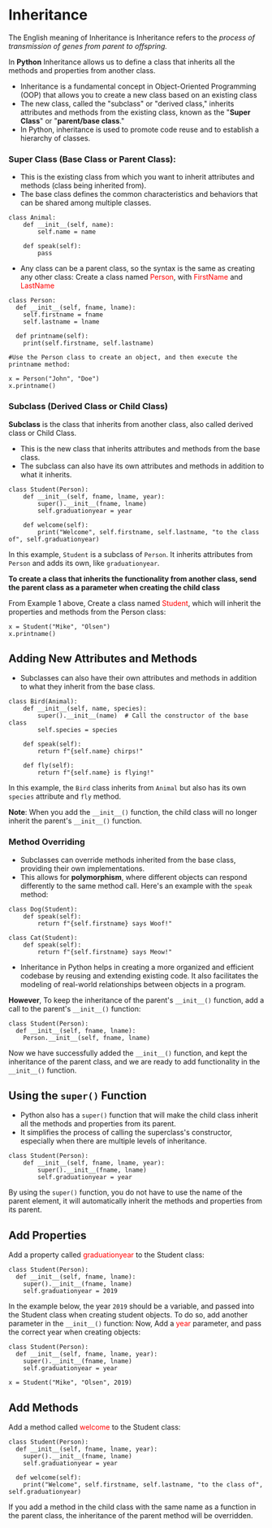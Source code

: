 # Inheritance 
The English meaning of Inheritance is Inheritance refers to the *process of transmission of genes from parent to 
offspring.*

In **Python** Inheritance allows us to define a class that inherits all the methods and properties from another class.
* Inheritance is a fundamental concept in Object-Oriented Programming (OOP) that allows you to create a new class based on an existing class
* The new class, called the "subclass" or "derived class," inherits attributes and methods from the existing class, known as the "**Super Class**" or "**parent/base class**."
* In Python, inheritance is used to promote code reuse and to establish a hierarchy of classes.

### Super Class (Base Class or Parent Class):
* This is the existing class from which you want to inherit attributes and methods (class being inherited from).
* The base class defines the common characteristics and behaviors that can be shared among multiple classes.
```commandline
class Animal:
    def __init__(self, name):
        self.name = name

    def speak(self):
        pass
```
* Any class can be a parent class, so the syntax is the same as creating any other class:
Create a class named <span style="color:red;">Person</span>, with <span style="color:red;">FirstName</span> and 
  <span style="color:red;">LastName</span>
```commandline
class Person:
  def __init__(self, fname, lname):
    self.firstname = fname
    self.lastname = lname

  def printname(self):
    print(self.firstname, self.lastname)

#Use the Person class to create an object, and then execute the printname method:

x = Person("John", "Doe")
x.printname()
```
### Subclass (Derived Class or Child Class)

**Subclass** is the class that inherits from another class, also called derived class or Child Class.
* This is the new class that inherits attributes and methods from the base class.
* The subclass can also have its own attributes and methods in addition to what it inherits.
```commandline
class Student(Person):
    def __init__(self, fname, lname, year):
        super().__init__(fname, lname)
        self.graduationyear = year

    def welcome(self):
        print("Welcome", self.firstname, self.lastname, "to the class of", self.graduationyear)
```
In this example, `Student` is a subclass of `Person`. It inherits attributes from `Person` and adds its own, like `graduationyear`.

**To create a class that inherits the functionality from another class, send the parent class as a parameter when 
creating the child class**

From Example 1 above, Create a class named <span style="color:red;">Student</span>, which will inherit the properties 
and methods from the Person class:
```
x = Student("Mike", "Olsen")
x.printname()
```
## Adding New Attributes and Methods
* Subclasses can also have their own attributes and methods in addition to what they inherit from the base class.
```
class Bird(Animal):
    def __init__(self, name, species):
        super().__init__(name)  # Call the constructor of the base class
        self.species = species

    def speak(self):
        return f"{self.name} chirps!"

    def fly(self):
        return f"{self.name} is flying!"
```
In this example, the `Bird` class inherits from `Animal` but also has its own `species` attribute and `fly` method.

**Note**: When you add the `__init__()` function, the child class will no longer inherit the parent's `__init__()` function.

### Method Overriding

* Subclasses can override methods inherited from the base class, providing their own implementations.
* This allows for **polymorphism**, where different objects can respond differently to the same method call. Here's an example with the `speak` method:
```
class Dog(Student):
    def speak(self):
        return f"{self.firstname} says Woof!"

class Cat(Student):
    def speak(self):
        return f"{self.firstname} says Meow!"
```
* Inheritance in Python helps in creating a more organized and efficient codebase by reusing and extending existing code. It also facilitates the modeling of real-world relationships between objects in a program.

**However**, To keep the inheritance of the parent's `__init__()` function, add a call to the parent's `__init__()` function:
```
class Student(Person):
  def __init__(self, fname, lname):
    Person.__init__(self, fname, lname)
```
Now we have successfully added the `__init__()` function, and kept the inheritance of the parent class, and we are ready to add functionality in the `__init__()` function.


## Using the `super()` Function
* Python also has a `super()` function that will make the child class inherit all the methods and properties from its parent. 
*  It simplifies the process of calling the superclass's constructor, especially when there are multiple levels of inheritance.
```
class Student(Person):
    def __init__(self, fname, lname, year):
        super().__init__(fname, lname)
        self.graduationyear = year

```
By using the `super()` function, you do not have to use the name of the parent element, it will automatically inherit the methods and properties from its parent.

## Add Properties
Add a property called <span style="color:red;">graduationyear</span> to the Student class:
```
class Student(Person):
  def __init__(self, fname, lname):
    super().__init__(fname, lname)
    self.graduationyear = 2019
```
In the example below, the year `2019` should be a variable, and passed into the Student class when creating student objects. To do so, add another parameter in the `__init__()` function:
Now, Add a <span style="color:red;">year</span> parameter, and pass the correct year when creating objects:
```
class Student(Person):
  def __init__(self, fname, lname, year):
    super().__init__(fname, lname)
    self.graduationyear = year

x = Student("Mike", "Olsen", 2019)
```

## Add Methods
Add a method called <span style="color: red;">welcome</span> to the Student class:
```
class Student(Person):
  def __init__(self, fname, lname, year):
    super().__init__(fname, lname)
    self.graduationyear = year

  def welcome(self):
    print("Welcome", self.firstname, self.lastname, "to the class of", self.graduationyear)
```
If you add a method in the child class with the same name as a function in the parent class, the inheritance of the parent method will be overridden.

